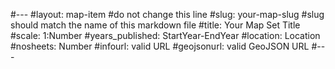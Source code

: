 #---
#layout: map-item #do not change this line
#slug: your-map-slug #slug should match the name of this markdown file
#title: Your Map Set Title
#scale: 1:Number
#years_published: StartYear-EndYear
#location: Location
#nosheets: Number
#infourl: valid URL
#geojsonurl: valid GeoJSON URL
#---